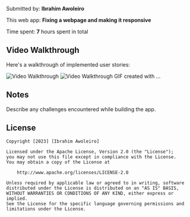 

Submitted by: **Ibrahim Awoleiro**

This web app: **Fixing a webpage and making it responsive**

Time spent: **7** hours spent in total


## Video Walkthrough

Here's a walkthrough of implemented user stories:

<img src='./fotomatic_broken/FixingFotomaticPage.gif' title='Video Walkthrough' width='' alt='Video Walkthrough' />

<img src='./fotomatic_broken/Responsive_page.gif' title='Video Walkthrough' width='' alt='Video Walkthrough' />
<!-- Replace this with whatever GIF tool you used! -->
GIF created with ...  
<!-- Recommended tools:
[Kap](https://getkap.co/) for macOS
[ScreenToGif](https://www.screentogif.com/) for Windows
[peek](https://github.com/phw/peek) for Linux. -->

## Notes

Describe any challenges encountered while building the app.

## License

    Copyright [2023] [Ibrahim Awoleiro]

    Licensed under the Apache License, Version 2.0 (the "License");
    you may not use this file except in compliance with the License.
    You may obtain a copy of the License at

        http://www.apache.org/licenses/LICENSE-2.0

    Unless required by applicable law or agreed to in writing, software
    distributed under the License is distributed on an "AS IS" BASIS,
    WITHOUT WARRANTIES OR CONDITIONS OF ANY KIND, either express or implied.
    See the License for the specific language governing permissions and
    limitations under the License.